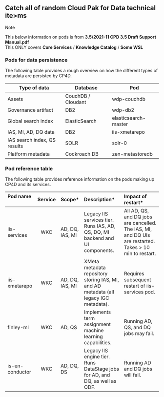## Catch all of random Cloud Pak for Data technical ite>ms
> [!NOTE]
> This below information on pods is from **3.5/2021-11 CPD 3.5 Draft Support Manual.pdf**  
> This ONLY covers **Core Services** / **Knowledge Catalog** / **Some WSL**  

### Pods for data persistence 
The following table provides a rough overview on how the different types of metadata are persisted by CP4D.  

| Type of data | Database | Pod |
| --- | --- | --- |
| Assets | CouchDB / Cloudant | wdp-couchdb |
| Governance artifact | DB2 | wdp-db2 |
| Global search index | ElasticSearch | elasticsearch-master |
| IAS, MI, AD, DQ data | DB2 | iis-xmetarepo |
| IAS search index, QS results | SOLR | solr-0 |
| Platform metadata | Cockroach DB | zen-metastoredb |

### Pod reference table
The following table provides reference information on the pods making up CP4D and its services.  

Pod name &nbsp; &nbsp; &nbsp; &nbsp; &nbsp;|Service|Scope*|Description*|Impact of restart*
:--------------- | :---: | --- | :--- | :--- 
iis-services     |WKC    |AD, DQ, IAS, MI|Legacy IIS services tier. Runs IAS, AD, QS, DQ, MI backend and UI components. | All AD, QS, and DQ jobs are cancelled. The IAS, MI, and DQ UIs are restarted. Takes > 10 min to restart.
iis-xmetarepo    |WKC    |AD, DQ, IAS, MI | XMeta metadata repository storing IAS, MI, and AD metadata (all legacy IGC metadata). | Requires subsequent restart of iis-services pod.
finley-ml        |WKC    |AD, QS|Implements term assignment machine learning capabilities.|Running AD, QS, and DQ jobs may fail.
is-en-conductor  |WKC    |AD, DQ, DS|Legacy IIS engine tier. Runs DataStage jobs for AD, and DQ, as well as ODF.|Running AD and DQ jobs will fail.
